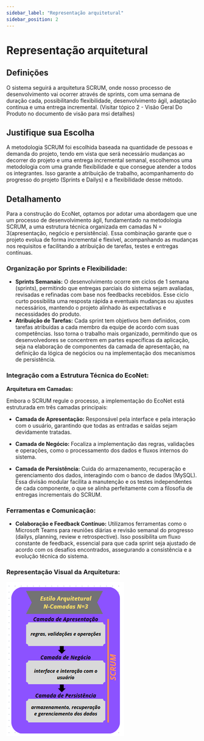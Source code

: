 ```yaml
---
sidebar_label: "Representação arquitetural"
sidebar_position: 2
---
```

# Representação arquitetural

## Definições

O sistema seguirá a arquitetura SCRUM, onde nosso processo de desenvolvimento vai ocorrer através de sprints, com uma semana de duração cada, possibilitando flexibilidade, desenvolvimento ágil, adaptação contínua e uma entrega incremental. (Visitar tópico 2 - Visão Geral Do Produto no documento de visão para msi detalhes)


## Justifique sua Escolha

A metodologia SCRUM foi escolhida baseada na quantidade de pessoas e demanda do projeto, tendo em vista que será necessário mudanças ao decorrer do projeto e uma entrega incremental semanal, escolhemos uma metodologia com uma grande flexibilidade e que consegue atender a todos os integrantes. Isso garante a atribuição de trabalho, acompanhamento do progresso do projeto (Sprints e Dailys) e a flexibilidade desse método.

## Detalhamento

Para a construção do EcoNet, optamos por adotar uma abordagem que une um processo de desenvolvimento ágil, fundamentado na metodologia SCRUM, a uma estrutura técnica organizada em camadas N = 3(apresentação, negócio e persistência). Essa combinação garante que o projeto evolua de forma incremental e flexível, acompanhando as mudanças nos requisitos e facilitando a atribuição de tarefas, testes e entregas contínuas.

### Organização por Sprints e Flexibilidade:

- **Sprints Semanais:**
 O desenvolvimento ocorre em ciclos de 1 semana (sprints), permitindo que entregas parciais do sistema sejam avaliadas, revisadas e refinadas com base nos feedbacks recebidos. Esse ciclo curto possibilita uma resposta rápida a eventuais mudanças ou ajustes necessários, mantendo o projeto alinhado às expectativas e necessidades do produto. 
- **Atribuição de Tarefas:**
 Cada sprint tem objetivos bem definidos, com tarefas atribuídas a cada membro da equipe de acordo com suas competências. Isso torna o trabalho mais organizado, permitindo que os desenvolvedores se concentrem em partes específicas da aplicação, seja na elaboração de componentes da camada de apresentação, na definição da lógica de negócios ou na implementação dos mecanismos de persistência.

### Integração com a Estrutura Técnica do EcoNet:

**Arquitetura em Camadas:**

 Embora o SCRUM regule o processo, a implementação do EcoNet está estruturada em três camadas principais:

- **Camada de Apresentação:** Responsável pela interface e pela interação com o usuário, garantindo que todas as entradas e saídas sejam devidamente tratadas.

- **Camada de Negócio:** Focaliza a implementação das regras, validações e operações, como o processamento dos dados e fluxos internos do sistema.

- **Camada de Persistência:** Cuida do armazenamento, recuperação e gerenciamento dos dados, interagindo com o banco de dados (MySQL).
Essa divisão modular facilita a manutenção e os testes independentes de cada componente, o que se alinha perfeitamente com a filosofia de entregas incrementais do SCRUM.
### Ferramentas e Comunicação:
- **Colaboração e Feedback Contínuo:**
 Utilizamos ferramentas como o Microsoft Teams para reuniões diárias e revisão semanal do progresso (dailys, planning, review e retrospective). Isso possibilita um fluxo constante de feedback, essencial para que cada sprint seja ajustado de acordo com os desafios encontrados, assegurando a consistência e a evolução técnica do sistema.

 ### Representação Visual da Arquitetura:

 ![Representação Visual da Arquitetura](../../static/img/image6.png)

